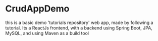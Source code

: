 # CrudAppDemo
this is a basic demo 'tutorials repository' web app, made by following a tutorial.
Its a ReactJs frontend, with a backend using Spring Boot, 
JPA, MySQL, and using Maven as a build tool
